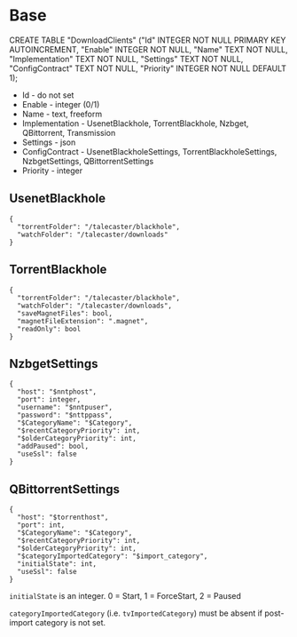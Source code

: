 # Base

CREATE TABLE "DownloadClients" ("Id" INTEGER NOT NULL PRIMARY KEY AUTOINCREMENT, "Enable" INTEGER NOT NULL, "Name" TEXT NOT NULL, "Implementation" TEXT NOT NULL, "Settings" TEXT NOT NULL, "ConfigContract" TEXT NOT NULL, "Priority" INTEGER NOT NULL DEFAULT 1);

* Id - do not set
* Enable - integer (0/1)
* Name - text, freeform
* Implementation - UsenetBlackhole, TorrentBlackhole, Nzbget, QBittorrent, Transmission
* Settings - json
* ConfigContract - UsenetBlackholeSettings, TorrentBlackholeSettings, NzbgetSettings, QBittorrentSettings
* Priority - integer

## UsenetBlackhole
```
{
  "torrentFolder": "/talecaster/blackhole",
  "watchFolder": "/talecaster/downloads"
}
```

## TorrentBlackhole
```
{
  "torrentFolder": "/talecaster/blackhole",
  "watchFolder": "/talecaster/downloads",
  "saveMagnetFiles": bool,
  "magnetFileExtension": ".magnet",
  "readOnly": bool
}
```

## NzbgetSettings
```
{
  "host": "$nntphost",
  "port": integer,
  "username": "$nntpuser",
  "password": "$nttppass",
  "$CategoryName": "$Category",
  "$recentCategoryPriority": int,
  "$olderCategoryPriority": int,
  "addPaused": bool,
  "useSsl": false
}
```

## QBittorrentSettings
```
{
  "host": "$torrenthost",
  "port": int,
  "$CategoryName": "$Category",
  "$recentCategoryPriority": int,
  "$olderCategoryPriority": int,
  "$categoryImportedCategory": "$import_category",
  "initialState": int, 
  "useSsl": false
}
```
`initialState` is an integer. 0 = Start, 1 = ForceStart, 2 = Paused

`categoryImportedCategory` (i.e. `tvImportedCategory`) must be absent if post-import category is not set.
